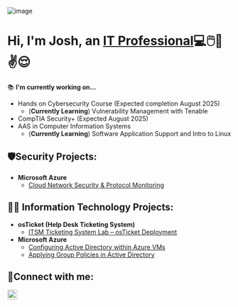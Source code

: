 ![image](https://github.com/user-attachments/assets/7a345385-182c-4aac-aafa-95f29fe82de5)


<h1>Hi, I'm Josh, an <a href="https://www.linkedin.com/in/joshuaschlegel/">IT Professional</a>💻🖱️📱✌️😌</h1>

📚 **I'm currently working on...**
- Hands on Cybersecurity Course (Expected completion August 2025)
    - (**Currently Learning**) Vulnerability Management with Tenable
- CompTIA Security+ (Expected August 2025)
- AAS in Computer Information Systems
    - (**Currently Learning**) Software Application Support and Intro to Linux

<h2>🛡️Security Projects:</h2>

- <b>Microsoft Azure</b>
    - [Cloud Network Security & Protocol Monitoring](https://github.com/JoshuaSchlegel/azure-network-protocols) 

<h2>👨‍💻 Information Technology Projects:</h2>

- <b>osTicket (Help Desk Ticketing System)</b>
  - [ITSM Ticketing System Lab – osTicket Deployment](https://github.com/JoshuaSchlegel/osticket-prereqs) 
- <b>Microsoft Azure</b>
  - [Configuring Active Directory within Azure VMs](https://github.com/JoshuaSchlegel/configure-ad) 
  - [Applying Group Policies in Active Directory](https://github.com/JoshuaSchlegel/group-policy-ad) 
  
    

<h2>🤳Connect with me:</h2>

[<img align="left" alt="Josh | LinkedIn" width="22px" src="https://cdn.jsdelivr.net/npm/simple-icons@v3/icons/linkedin.svg" />][linkedin]

[linkedin]: https://www.linkedin.com/in/joshuaschlegel/
